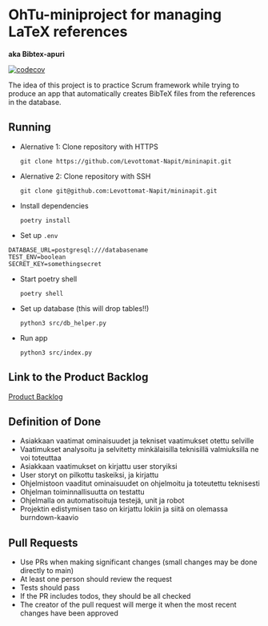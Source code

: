 # OhTu-miniproject for managing LaTeX references

**aka Bibtex-apuri**

[![codecov](https://codecov.io/gh/Levottomat-Napit/mininapit/graph/badge.svg?token=0G3ER0GH1O)](https://codecov.io/gh/Levottomat-Napit/mininapit)

The idea of this project is to practice Scrum framework while trying to produce an app that automatically creates BibTeX files from the references in the database.

## Running

* Alernative 1: Clone repository with HTTPS

  ```git clone https://github.com/Levottomat-Napit/mininapit.git```

* Alernative 2: Clone repository with SSH

  ```git clone git@github.com:Levottomat-Napit/mininapit.git```

* Install dependencies

  ```poetry install```

* Set up `.env`

```env
DATABASE_URL=postgresql:///databasename
TEST_ENV=boolean
SECRET_KEY=somethingsecret
```

* Start poetry shell

  ```poetry shell```

* Set up database (this will drop tables!!)

  `python3 src/db_helper.py`

* Run app

  ```python3 src/index.py```

## Link to the Product Backlog

[Product Backlog](https://helsinkifi-my.sharepoint.com/:x:/g/personal/memikael_ad_helsinki_fi/EbC2vh1Jn6hJgjfvQTdviaEBbscj52A8DW6_oJqrS8zWdw?e=IHdviw)

## Definition of Done

* Asiakkaan vaatimat ominaisuudet ja tekniset vaatimukset otettu selville
* Vaatimukset analysoitu ja selvitetty minkälaisilla teknisillä valmiuksilla ne voi toteuttaa
* Asiakkaan vaatimukset on kirjattu user storyiksi
* User storyt on pilkottu taskeiksi, ja kirjattu
* Ohjelmistoon vaaditut ominaisuudet on ohjelmoitu ja toteutettu teknisesti
* Ohjelman toiminnallisuutta on testattu
* Ohjelmalla on automatisoituja testejä, unit ja robot
* Projektin edistymisen taso on kirjattu lokiin ja siitä on olemassa burndown-kaavio

## Pull Requests

* Use PRs when making significant changes (small changes may be done directly to main)
* At least one person should review the request
* Tests should pass
* If the PR includes todos, they should be all checked
* The creator of the pull request will merge it when the most recent changes have been approved
